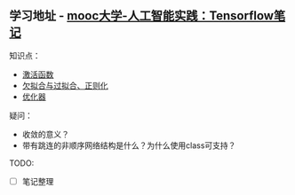 ## 学习地址 - [mooc大学-人工智能实践：Tensorflow笔记](https://www.icourse163.org/course/PKU-1002536002?tid=1462067447 "学习视频地址")

知识点：

* [激活函数](https://www.icourse163.org/learn/PKU-1002536002?tid=1462067447#/learn/content?type=detail&id=1238898234&sm=1)
* [欠拟合与过拟合、正则化](https://www.icourse163.org/learn/PKU-1002536002?tid=1462067447#/learn/content?type=detail&id=1238898236&sm=1)
* [优化器](https://www.icourse163.org/learn/PKU-1002536002?tid=1462067447#/learn/content?type=detail&id=1238898237&sm=1)

疑问：

* 收敛的意义？
* 带有跳连的非顺序网络结构是什么？为什么使用class可支持？

TODO:

* [ ] 笔记整理

